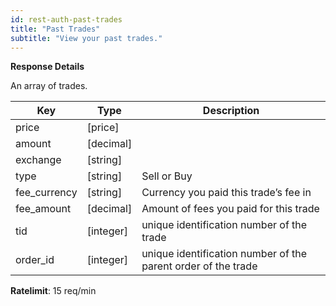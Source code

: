 ```yaml
---
id: rest-auth-past-trades
title: "Past Trades"
subtitle: "View your past trades."
---
```


**Response Details**

An array of trades.

Key | Type | Description
-- | -- | --
price  |  [price]  |
amount  |  [decimal]  |
exchange  |  [string]  |
type  |  [string]  |  Sell or Buy
fee_currency  |  [string]  |  Currency you paid this trade’s fee in
fee_amount  |  [decimal]  |  Amount of fees you paid for this trade
tid  |  [integer]  |  unique identification number of the trade
order_id  |  [integer]  |  unique identification number of the parent order of the trade


**Ratelimit**: 15 req/min
